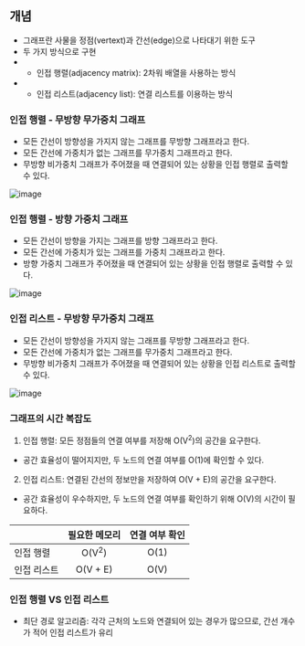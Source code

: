 ## 개념
- 그래프란 사물을 정점(vertext)과 간선(edge)으로 나타대기 위한 도구
- 두 가지 방식으로 구현
- - 인접 행렬(adjacency matrix): 2차워 배열을 사용하는 방식
- - 인접 리스트(adjacency list): 연결 리스트를 이용하는 방식

### 인접 행렬 - 무방향 무가중치 그래프
- 모든 간선이 방향성을 가지지 않는 그래프를 무방향 그래프라고 한다.
- 모든 간선에 가중치가 없는 그래프를 무가중치 그래프라고 한다.
- 무방향 비가중치 그래프가 주어졌을 때 연결되어 있는 상황을 인접 행렬로 출력할 수 있다.

![image](https://user-images.githubusercontent.com/60571418/231402798-814d7a3d-bb85-4624-b357-f5a8375fe36b.png)

### 인접 행렬 - 방향 가중치 그래프
- 모든 간선이 방향을 가지는 그래프를 방향 그래프라고 한다.
- 모든 간선에 가중치가 있는 그래프를 가중치 그래프라고 한다.
- 방향 가중치 그래프가 주어졌을 때 연결되어 있는 상황을 인접 행렬로 출력할 수 있다.

![image](https://user-images.githubusercontent.com/60571418/231403011-1746a4a5-8cd0-4dc2-b498-ead739d32fc8.png)

### 인접 리스트 - 무방향 무가중치 그래프
- 모든 간선이 방향성을 가지지 않는 그래프를 무방향 그래프라고 한다.
- 모든 간선에 가중치가 없는 그래프를 무가중치 그래프라고 한다.
- 무방향 비가중치 그래프가 주어졌을 때 연결되어 있는 상황을 인접 리스트로 출력할 수 있다.

![image](https://user-images.githubusercontent.com/60571418/231403829-c04c8703-ee2e-4efa-bd8a-71e2611a1045.png)

### 그래프의 시간 복잡도
1. 인접 행렬: 모든 정점들의 연결 여부를 저장해 O(V<sup>2</sup>)의 공간을 요구한다.
- 공간 효율성이 떨어지지만, 두 노드의 연결 여부를 O(1)에 확인할 수 있다.
2. 인접 리스트: 연결된 간선의 정보만을 저장하여 O(V + E)의 공간을 요구한다.
- 공간 효율성이 우수하지만, 두 노드의 연결 여부를 확인하기 위해 O(V)의 시간이 필요하다.

||필요한 메모리|연결 여부 확인|
|---|:---:|:---:|
|인접 행렬|O(V<sup>2</sup>)|O(1)|
|인접 리스트|O(V + E)|O(V)|

### 인접 행렬 VS 인접 리스트
- 최단 경로 알고리즘: 각각 근처의 노드와 연결되어 있는 경우가 많으므로, 간선 개수가 적어 인접 리스트가 유리
